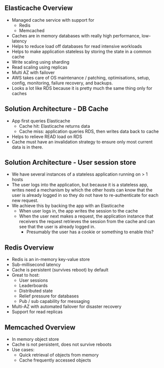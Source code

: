 Elasticache Overview
--------------------
- Managed cache service with support for
    - Redis
    - Memcached
- Caches are in memory databases with really high performance, low-latency
- Helps to reduce load off databases for read intensive workloads
- Helps to make application stateless by storing the state in a common cache
- Write scaling using sharding
- Read scaling using replicas
- Multi AZ with failover
- AWS takes care of OS maintenance / patching, optimisations, setup, config,
  monitoring, failure recovery, and backups.
- Looks a lot like RDS because it is pretty much the same thing only for caches

Solution Architecture - DB Cache
--------------------------------
- App first queries Elasticache
    - Cache hit: Elasticache returns data
    - Cache miss: application queries RDS, then writes data back to cache
- Helps to relieve READ load on RDS
- Cache must have an invalidation strategy to ensure only most current data
  is in there.

Solution Architecture - User session store
------------------------------------------
- We have several instances of a stateless application running on > 1 hosts
- The user logs into the application, but because it is a stateless app, writes  need a mechanism by which the other hosts can know that the user is already
  logged in so they do not have to re-authenticate for each new request.
- We achieve this by backing the app with an Elasticache
    - When user logs in, the app writes the session to the cache
    - When the user next makes a request, the application instance that
      receivers the request retrieves the session from the cache and can see
      that the user is already logged in.
        - Presumably the user has a cookie or something to enable this?

Redis Overview
--------------
- Redis is an in-memory key-value store
- Sub-millisecond latency
- Cache is persistent (survives reboot) by default
- Great to host:
    - User sessions
    - Leaderboards
    - Distributed state
    - Relief pressure for databases
    - Pub / sub capability for messaging
- Multi-AZ with automated failover for disaster recovery
- Support for read replicas

Memcached Overview
------------------
- In memory object store
- Cache is not persistent, does not survive reboots
- Use cases:
    - Quick retrieval of objects from memory
    - Cache frequently accessed objects
